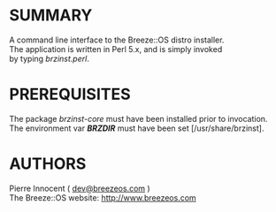 SUMMARY
=======

A command line interface to the Breeze::OS distro installer.  
The application is written in Perl 5.x, and is simply invoked  
by typing *brzinst.perl*.


PREREQUISITES
=============

The package *brzinst-core* must have been installed prior to invocation.  
The environment var ***BRZDIR*** must have been set [/usr/share/brzinst].


AUTHORS
=======

Pierre Innocent ( dev@breezeos.com )  
The Breeze::OS website: http://www.breezeos.com

